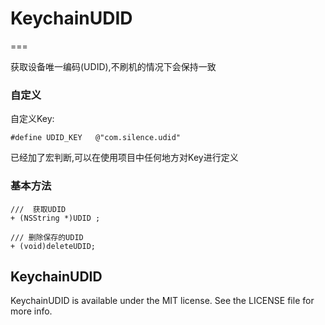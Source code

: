 # KeychainUDID
===

获取设备唯一编码(UDID),不刷机的情况下会保持一致

### 自定义

自定义Key:

	#define UDID_KEY   @"com.silence.udid"

已经加了宏判断,可以在使用项目中任何地方对Key进行定义

### 基本方法

	///  获取UDID
	+ (NSString *)UDID ;

	/// 删除保存的UDID
	+ (void)deleteUDID;

## KeychainUDID
KeychainUDID is available under the MIT license. See the LICENSE file for more info.